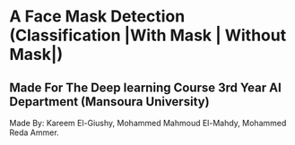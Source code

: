 # A Face Mask Detection (Classification |With Mask | Without Mask|)

## Made For The Deep learning Course 3rd Year AI Department (Mansoura University)

Made By: Kareem El-Giushy, Mohammed Mahmoud El-Mahdy, Mohammed Reda Ammer.
